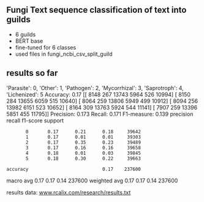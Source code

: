 ## Fungi Text sequence classification of text into guilds

* 6 guilds
* BERT base
* fine-tuned for 6 classes
* used files in fungi_ncbi_csv_split_guild


## results so far 

  'Parasite': 0, 'Other': 1, 'Pathogen': 2, 'Mycorrhizal': 3, 'Saprotroph': 4, 'Lichenized': 5
Accuracy: 0.17
[[ 8148   267 13743  5964   526 10994]
 [ 8150   284 13655  6059   515 10640]
 [ 8064   259 13806  5949   499 10912]
 [ 8094   256 13982  6151   523 10652]
 [ 8164   309 13763  5924   544 11141]
 [ 7907   259 13396  5851   455 11795]]
Precision: 0.173
Recall: 0.171
F1-measure: 0.139
              precision    recall  f1-score   support

           0       0.17      0.21      0.18     39642
           1       0.17      0.01      0.01     39303
           2       0.17      0.35      0.23     39489
           3       0.17      0.16      0.16     39658
           4       0.18      0.01      0.03     39845
           5       0.18      0.30      0.22     39663

    accuracy                           0.17    237600
   macro avg       0.17      0.17      0.14    237600
weighted avg       0.17      0.17      0.14    237600



results data: www.rcalix.com/research/results.txt

